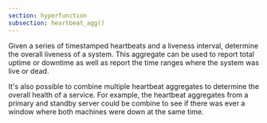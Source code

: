 ```yaml
---
section: hyperfunction
subsection: heartbeat_agg()
---
```


Given a series of timestamped heartbeats and a liveness interval, determine the
overall liveness of a system. This aggregate can be used to report total uptime
or downtime as well as report the time ranges where the system was live or dead.

It's also possible to combine multiple heartbeat aggregates to determine the
overall health of a service. For example, the heartbeat aggregates from a
primary and standby server could be combine to see if there was ever a window
where both machines were down at the same time.
